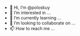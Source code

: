 - 👋 Hi, I’m @poloskuy
- 👀 I’m interested in ...
- 🌱 I’m currently learning ...
- 💞️ I’m looking to collaborate on ...
- 📫 How to reach me ...

<!---
poloskuy/poloskuy is a ✨ special ✨ repository because its `README.md` (this file) appears on your GitHub profile.
You can click the Preview link to take a look at your changes.
--->
